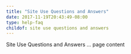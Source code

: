 ```yaml
---
title: "Site Use Questions and Answers"
date: 2017-11-19T20:43:49-08:00
type: help-faq
childof: site use questions and answers
---
```


Site Use Questions and Answers ... page content
